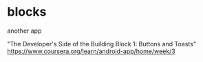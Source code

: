 # blocks
another app

"The Developer's Side of the Building Block 1: Buttons and Toasts"
https://www.coursera.org/learn/android-app/home/week/3
